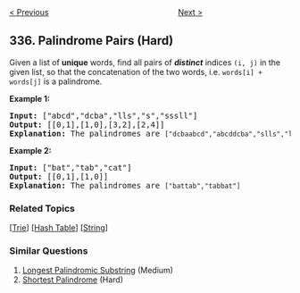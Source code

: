 <!--|This file generated by command(leetcode description); DO NOT EDIT.    |-->
<!--+----------------------------------------------------------------------+-->
<!--|@author    Openset <openset.wang@gmail.com>                           |-->
<!--|@link      https://github.com/openset                                 |-->
<!--|@home      https://github.com/openset/leetcode                        |-->
<!--+----------------------------------------------------------------------+-->

[< Previous](https://github.com/openset/leetcode/tree/master/problems/self-crossing "Self Crossing")
　　　　　　　　　　　　　　　　
[Next >](https://github.com/openset/leetcode/tree/master/problems/house-robber-iii "House Robber III")

## 336. Palindrome Pairs (Hard)

<p>Given a list of <b>unique</b> words, find all pairs of <b><i>distinct</i></b> indices <code>(i, j)</code> in the given list, so that the concatenation of the two words, i.e. <code>words[i] + words[j]</code> is a palindrome.</p>

<p><strong>Example 1:</strong></p>

<div>
<pre>
<strong>Input: </strong><span id="example-input-1-1">[&quot;abcd&quot;,&quot;dcba&quot;,&quot;lls&quot;,&quot;s&quot;,&quot;sssll&quot;]</span>
<strong>Output: </strong><span id="example-output-1">[[0,1],[1,0],[3,2],[2,4]] 
<strong>E</strong></span><strong>xplanation<span>: </span></strong>The palindromes are <code>[&quot;dcbaabcd&quot;,&quot;abcddcba&quot;,&quot;slls&quot;,&quot;llssssll&quot;]</code>
</pre>

<div>
<p><strong>Example 2:</strong></p>

<pre>
<strong>Input: </strong><span id="example-input-2-1">[&quot;bat&quot;,&quot;tab&quot;,&quot;cat&quot;]</span>
<strong>Output: </strong><span id="example-output-2">[[0,1],[1,0]] 
</span><span id="example-output-1"><strong>E</strong></span><strong>xplanation<span>: </span></strong>The palindromes are <code>[&quot;battab&quot;,&quot;tabbat&quot;]</code>
</pre>
</div>
</div>

### Related Topics
  [[Trie](https://github.com/openset/leetcode/tree/master/tag/trie/README.md)]
  [[Hash Table](https://github.com/openset/leetcode/tree/master/tag/hash-table/README.md)]
  [[String](https://github.com/openset/leetcode/tree/master/tag/string/README.md)]

### Similar Questions
  1. [Longest Palindromic Substring](https://github.com/openset/leetcode/tree/master/problems/longest-palindromic-substring) (Medium)
  1. [Shortest Palindrome](https://github.com/openset/leetcode/tree/master/problems/shortest-palindrome) (Hard)
